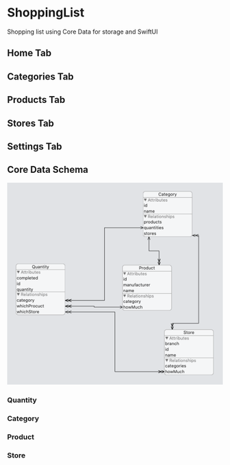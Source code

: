 # ShoppingList

Shopping list using Core Data for storage and SwiftUI

## Home Tab

## Categories Tab

## Products Tab

## Stores Tab

## Settings Tab

## Core Data Schema

![Core Data Schema](Images/schema.png)

### Quantity

### Category

### Product

### Store
